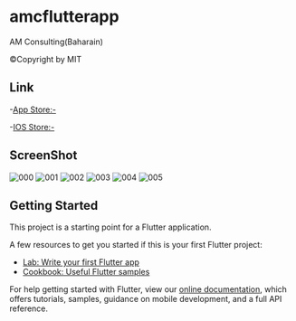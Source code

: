 # amcflutterapp

AM Consulting(Baharain)

©Copyright by MIT

## Link
-[App Store:-]()

-[IOS Store:-]()

## ScreenShot

![000](https://user-images.githubusercontent.com/49086525/86271278-3d18d380-bbea-11ea-9605-75863a1c590c.jpeg "splash")
![001](https://user-images.githubusercontent.com/49086525/86271414-73eee980-bbea-11ea-9cb6-1b380daa9257.jpeg "Home")
![002](https://user-images.githubusercontent.com/49086525/86271418-75b8ad00-bbea-11ea-820a-893325382482.jpeg "Navigation_Bar")
![003](https://user-images.githubusercontent.com/49086525/86271421-76514380-bbea-11ea-9c4a-7d6de7a5bcd9.jpeg "Inner_Screen")
![004](https://user-images.githubusercontent.com/49086525/86271426-77827080-bbea-11ea-8f9e-d480151d2a31.jpeg "List")
![005](https://user-images.githubusercontent.com/49086525/86271430-781b0700-bbea-11ea-90f5-66b4d5225af7.jpeg "Social_Media")

## Getting Started

This project is a starting point for a Flutter application.

A few resources to get you started if this is your first Flutter project:

- [Lab: Write your first Flutter app](https://flutter.dev/docs/get-started/codelab)
- [Cookbook: Useful Flutter samples](https://flutter.dev/docs/cookbook)

For help getting started with Flutter, view our
[online documentation](https://flutter.dev/docs), which offers tutorials,
samples, guidance on mobile development, and a full API reference.





